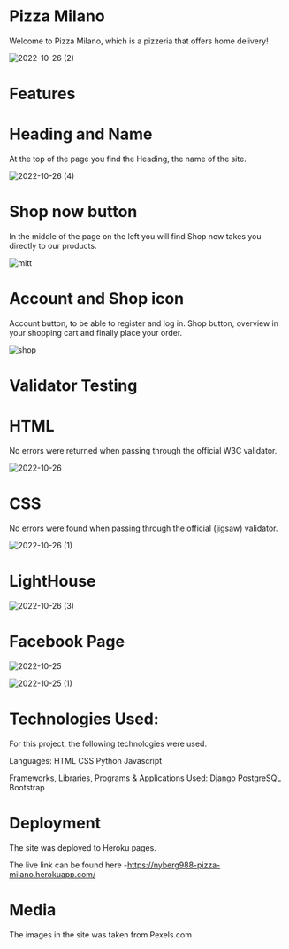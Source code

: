 # Pizza Milano

Welcome to Pizza Milano, which is a pizzeria that offers home delivery!

![2022-10-26 (2)](https://user-images.githubusercontent.com/106691587/197928405-7e626a93-5791-492e-9bbf-5a42522a51e3.png)

# Features
# Heading and Name
At the top of the page you find the Heading, the name of the site.

![2022-10-26 (4)](https://user-images.githubusercontent.com/106691587/197929121-33d12a26-d27a-483a-a9a2-9d8ebdaa07fd.png)

# Shop now button
In the middle of the page on the left you will find Shop now takes you directly to our products.

![mitt](https://user-images.githubusercontent.com/106691587/197929351-58bcf362-cafb-4012-9d20-f01e12c444c2.png)

# Account and Shop icon
Account button, to be able to register and log in.
Shop button, overview in your shopping cart and finally place your order.

![shop](https://user-images.githubusercontent.com/106691587/197929424-7055532e-ba49-4d1f-87d6-4e35eacf6b21.png)

# Validator Testing
# HTML 
No errors were returned when passing through the official W3C validator.

![2022-10-26](https://user-images.githubusercontent.com/106691587/197929527-57442f67-0498-4c7e-8422-62dc974a057b.png)

# CSS  
No errors were found when passing through the official (jigsaw) validator.

![2022-10-26 (1)](https://user-images.githubusercontent.com/106691587/197929576-b6dc7d4b-e9e6-409b-a289-976226639634.png)

# LightHouse

![2022-10-26 (3)](https://user-images.githubusercontent.com/106691587/197929613-acf9da9b-6a12-4fff-81f9-91f96a969ba1.png)

# Facebook Page

![2022-10-25](https://user-images.githubusercontent.com/106691587/197929667-23a7f87c-d4fd-49ab-93c1-0873525ed01b.png)

![2022-10-25 (1)](https://user-images.githubusercontent.com/106691587/197929700-81568159-77cb-45e8-b001-dad5d6d47ccb.png)

# Technologies Used:
For this project, the following technologies were used.

Languages:
HTML
CSS
Python
Javascript

Frameworks, Libraries, Programs & Applications Used:
Django
PostgreSQL
Bootstrap


# Deployment
The site was deployed to Heroku pages. 

The live link can be found here -https://nyberg988-pizza-milano.herokuapp.com/

# Media
The images in the site was taken from Pexels.com
